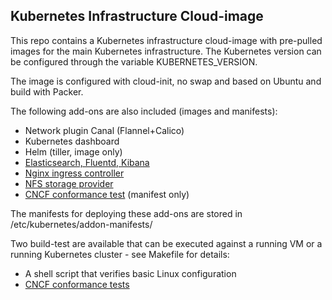 ## Kubernetes Infrastructure Cloud-image

This repo contains a Kubernetes infrastructure cloud-image with pre-pulled
images for the main Kubernetes infrastructure.  The Kubernetes version can be
configured through the variable KUBERNETES_VERSION.

The image is configured with cloud-init, no swap and based on Ubuntu and build
with Packer.

The following add-ons are also included (images and manifests):

 - Network plugin Canal (Flannel+Calico)
 - Kubernetes dashboard
 - Helm (tiller, image only)
 - [Elasticsearch, Fluentd, Kibana](https://github.com/kubernetes/kubernetes/tree/master/cluster/addons/fluentd-elasticsearch)
 - [Nginx ingress controller](https://github.com/kubernetes/ingress-nginx)
 - [NFS storage provider](https://github.com/kubernetes-incubator/external-storage/tree/master/nfs)
 - [CNCF conformance test](https://github.com/cncf/k8s-conformance) (manifest only)

The manifests for deploying these add-ons are stored in /etc/kubernetes/addon-manifests/

Two build-test are available that can be executed against a running VM or
a running Kubernetes cluster - see Makefile for details:

 - A shell script that verifies basic Linux configuration
 - [CNCF conformance tests](https://github.com/cncf/k8s-conformance/blob/master/instructions.md)
